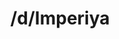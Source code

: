 ---
title: /d/Imperiya
link_onion: http://vworp2mspe566cws.onion/to/dread/82d6d61aa4
tags:
  - imperiyainc
---
